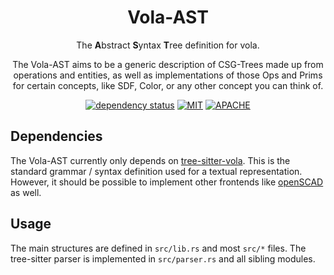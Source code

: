 <div align="center">

# Vola-AST

The **A**bstract **S**yntax **T**ree definition for vola.

The Vola-AST aims to be a generic description of CSG-Trees made up from operations and entities, as well as implementations of those Ops and Prims for certain concepts, like SDF, Color, or any other concept you can think of.

[![dependency status](https://deps.rs/repo/gitlab/tendsinmende/vola/status.svg)](https://deps.rs/repo/gitlab/tendsinmende/vola)
[![MIT](https://img.shields.io/badge/License-MIT-blue)](LICENSE-MIT)
[![APACHE](https://img.shields.io/badge/License-Apache_2.0-blue)](LICENSE-APACHE)

</div>


## Dependencies

The Vola-AST currently only depends on [tree-sitter-vola](https://gitlab.com/tendsinmende/tree-sitter-vola). This is the standard grammar / syntax definition used for a textual representation. However, it should be possible to implement other 
frontends like [openSCAD](https://openscad.org/) as well.

## Usage

The main structures are defined in `src/lib.rs` and most `src/*` files. The tree-sitter parser is implemented in `src/parser.rs` and all sibling modules.


